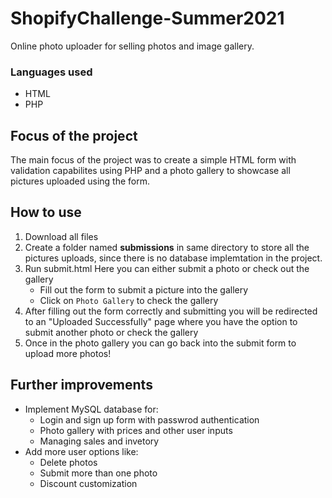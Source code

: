 # ShopifyChallenge-Summer2021
Online photo uploader for selling photos and image gallery.

### Languages used
* HTML
* PHP

## Focus of the project
The main focus of the project was to create a simple HTML form with validation capabilites using PHP and a photo gallery to showcase all pictures uploaded using the form.

## How to use
1. Download all files
1. Create a folder named **submissions** in same directory to store all the pictures uploads, since there is no database implemtation in the project.
1. Run submit.html
    Here you can either submit a photo or check out the gallery
    -  Fill out the form to submit a picture into the gallery
    - Click on `Photo Gallery` to check the gallery
4. After filling out the form correctly and submitting you will be redirected to an "Uploaded Successfully" page where you have the option to submit another photo or check the gallery
5. Once in the photo gallery you can go back into the submit form to upload more photos!

## Further improvements
- Implement MySQL database for:
    - Login and sign up form with passwrod authentication
    - Photo gallery with prices and other user inputs
    - Managing sales and invetory
- Add more user options like:
    - Delete photos
    - Submit more than one photo
    - Discount customization
  
